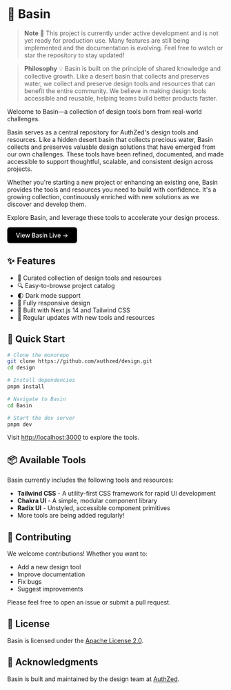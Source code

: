 # 🌊 Basin
> **Note**
> 🚧 This project is currently under active development and is not yet ready for production use.
> Many features are still being implemented and the documentation is evolving.
> Feel free to watch or star the repository to stay updated!

> **Philosophy**
> 💡 Basin is built on the principle of shared knowledge and collective growth. Like a desert basin that collects and preserves water,
> we collect and preserve design tools and resources that can benefit the entire community. We believe in making design tools
> accessible and reusable, helping teams build better products faster.

Welcome to Basin—a collection of design tools born from real-world challenges.

Basin serves as a central repository for AuthZed's design tools and resources. Like a hidden desert basin that collects precious water, Basin collects and preserves valuable design solutions that have emerged from our own challenges. These tools have been refined, documented, and made accessible to support thoughtful, scalable, and consistent design across projects.

Whether you're starting a new project or enhancing an existing one, Basin provides the tools and resources you need to build with confidence. It's a growing collection, continuously enriched with new solutions as we discover and develop them.

Explore Basin, and leverage these tools to accelerate your design process.

<p align="left">
  <a href="https://basin-authzed.vercel.app" style="display: inline-block; padding: 10px 20px; background-color: #000; color: #fff; text-decoration: none; border-radius: 6px; font-weight: 500;">
    View Basin Live →
  </a>
</p>

## ✨ Features

- 🎨 Curated collection of design tools and resources
- 🔍 Easy-to-browse project catalog
- 🌓 Dark mode support
- 📱 Fully responsive design
- 🎯 Built with Next.js 14 and Tailwind CSS
- 🔄 Regular updates with new tools and resources

## 🚀 Quick Start

```bash
# Clone the monorepo
git clone https://github.com/authzed/design.git
cd design

# Install dependencies
pnpm install

# Navigate to Basin
cd Basin

# Start the dev server
pnpm dev
```

Visit [http://localhost:3000](http://localhost:3000) to explore the tools.

## 📦 Available Tools

Basin currently includes the following tools and resources:

- **Tailwind CSS** - A utility-first CSS framework for rapid UI development
- **Chakra UI** - A simple, modular component library
- **Radix UI** - Unstyled, accessible component primitives
- More tools are being added regularly!

## 🤝 Contributing

We welcome contributions! Whether you want to:

- Add a new design tool
- Improve documentation
- Fix bugs
- Suggest improvements

Please feel free to open an issue or submit a pull request.

## 📝 License

Basin is licensed under the [Apache License 2.0](LICENSE).

## 🙏 Acknowledgments

Basin is built and maintained by the design team at [AuthZed](https://authzed.com).
